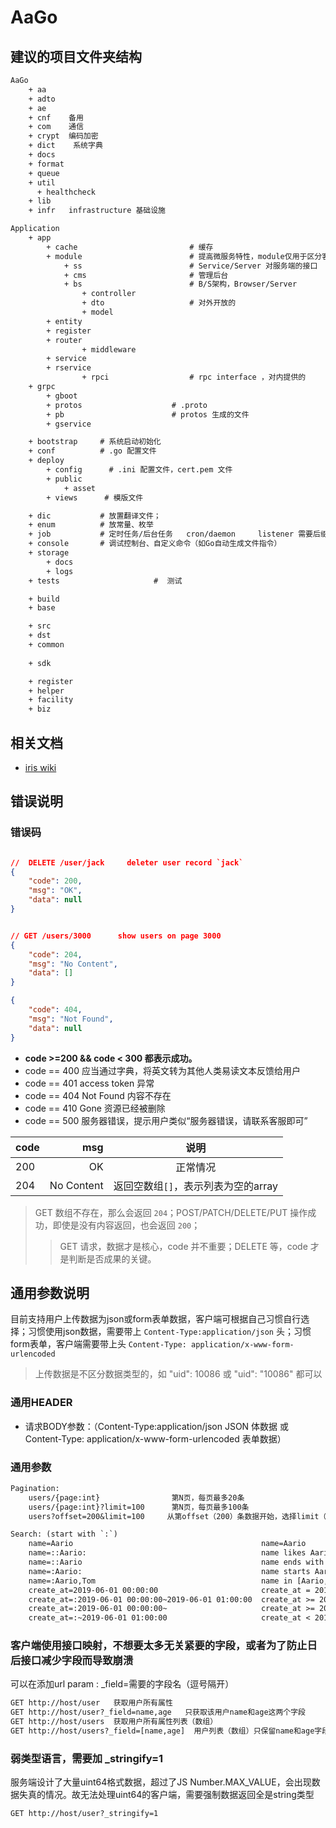 # AaGo

## 建议的项目文件夹结构

```txt
AaGo
    + aa
    + adto
    + ae
    + cnf    备用
    + com    通信
    + crypt  编码加密
    + dict    系统字典
    + docs
    + format
    + queue
    + util
      + healthcheck
    + lib
    + infr   infrastructure 基础设施

Application
    + app
        + cache                         # 缓存
        + module                        # 提高微服务特性，module仅用于区分客户端、服务端、CMS端
            + ss                        # Service/Server 对服务端的接口
            + cms                       # 管理后台
            + bs                        # B/S架构，Browser/Server
                + controller
                + dto                   # 对外开放的
                + model
        + entity
        + register
        + router
                + middleware
        + service
        + rservice
                + rpci                  # rpc interface ，对内提供的
    + grpc
        + gboot
        + protos                    # .proto
        + pb                        # protos 生成的文件
        + gservice

    + bootstrap     # 系统启动初始化
    + conf          # .go 配置文件
    + deploy
        + config      # .ini 配置文件，cert.pem 文件
        + public
            + asset
        + views      # 模版文件

    + dic           # 放置翻译文件；
    + enum          # 放常量、枚举
    + job           # 定时任务/后台任务   cron/daemon     listener 需要后缀为 Listener.go
    + console       # 调试控制台、自定义命令（如Go自动生成文件指令）
    + storage
        + docs
        + logs
    + tests                     #  测试

    + build
    + base

    + src
    + dst
    + common
  
    + sdk

    + register
    + helper
    + facility
    + biz
```

## 相关文档

* [iris wiki](https://github.com/kataras/iris/wiki)

## 错误说明

### 错误码

```json

//  DELETE /user/jack     deleter user record `jack`
{
    "code": 200,
    "msg": "OK",
    "data": null
}


// GET /users/3000      show users on page 3000
{
    "code": 204,
    "msg": "No Content",
    "data": []
}

{
    "code": 404,
    "msg": "Not Found",
    "data": null
}
```

* **code >=200 && code < 300   都表示成功。**
* code == 400 应当通过字典，将英文转为其他人类易读文本反馈给用户
* code == 401 access token 异常
* code == 404 Not Found 内容不存在
* code == 410 Gone 资源已经被删除
* code == 500 服务器错误，提示用户类似“服务器错误，请联系客服即可”

| code        | msg    |  说明  |
| --------   | -----:   | :----: |
| 200        |  OK     |   正常情况    |
| 204        |  No Content     |   返回空数组`[]`，表示列表为空的array  |

> GET 数组不存在，那么会返回 `204`；POST/PATCH/DELETE/PUT 操作成功，即使是没有内容返回，也会返回 `200`；
>> GET 请求，数据才是核心，code 并不重要；DELETE 等，code 才是判断是否成果的关键。

## 通用参数说明

目前支持用户上传数据为json或form表单数据，客户端可根据自己习惯自行选择；习惯使用json数据，需要带上 `Content-Type:application/json` 头；习惯form表单，客户端需要带上头 `Content-Type: application/x-www-form-urlencoded`

> 上传数据是不区分数据类型的，如 "uid": 10086 或 "uid": "10086" 都可以

### 通用HEADER

* 请求BODY参数：（Content-Type:application/json  JSON 体数据 或 Content-Type: application/x-www-form-urlencoded 表单数据）

### 通用参数

```txt
Pagination:
    users/{page:int}                第N页，每页最多20条
    users/{page:int}?limit=100      第N页，每页最多100条
    users?offset=200&limit=100     从第offset（200）条数据开始，选择limit（100）条

Search: (start with `:`)
    name=Aario                                          name=Aario
    name=::Aario:                                       name likes Aario
    name=::Aario                                        name ends with Aario
    name=:Aario:                                        name starts Aario
    name=:Aario,Tom                                     name in [Aario, Tom]
    create_at=2019-06-01 00:00:00                       create_at = 2019-06-01 00:00:00
    create_at=:2019-06-01 00:00:00~2019-06-01 01:00:00  create_at >= 2019-06-01 00:00:00 && create_at < 2019-06-01 00:00:00
    create_at=:2019-06-01 00:00:00~                     create_at >= 2019-06-01 00:00:00
    create_at=:~2019-06-01 01:00:00                     create_at < 2019-06-01 00:00:00

```

### 客户端使用接口映射，不想要太多无关紧要的字段，或者为了防止日后接口减少字段而导致崩溃

可以在添加url param : _field=需要的字段名（逗号隔开）

```txt
GET http://host/user   获取用户所有属性
GET http://host/user?_field=name,age   只获取该用户name和age这两个字段
GET http://host/users  获取用户所有属性列表（数组）
GET http://host/users?_field=[name,age]  用户列表（数组）只保留name和age字段
```

### 弱类型语言，需要加 _stringify=1

服务端设计了大量uint64格式数据，超过了JS Number.MAX_VALUE，会出现数据失真的情况。故无法处理uint64的客户端，需要强制数据返回全是string类型

```txt
GET http://host/user?_stringify=1
```